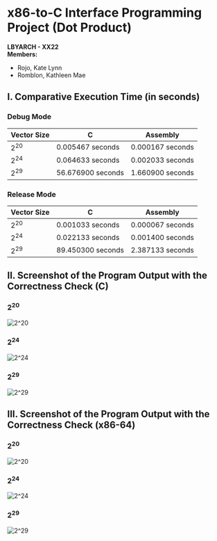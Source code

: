 # x86-to-C Interface Programming Project (Dot Product)
**LBYARCH - XX22** <br>
**Members:**
- Rojo, Kate Lynn
- Romblon, Kathleen Mae

## I. Comparative Execution Time (in seconds)

### Debug Mode
| Vector Size     |         C         |     Assembly    | 
| --------------- | ------------------| --------------- | 
| 2<sup>20</sup>  |  0.005467 seconds | 0.000167 seconds|
| 2<sup>24</sup>  |  0.064633 seconds | 0.002033 seconds|
| 2<sup>29</sup>  | 56.676900 seconds | 1.660900 seconds|

### Release Mode
| Vector Size     |         C         |     Assembly    | 
| --------------- | ------------------| --------------- | 
| 2<sup>20</sup>  |  0.001033 seconds | 0.000067 seconds|
| 2<sup>24</sup>  |  0.022133 seconds | 0.001400 seconds|
| 2<sup>29</sup>  | 89.450300 seconds | 2.387133 seconds|

## II. Screenshot of the Program Output with the Correctness Check (C)

### 2<sup>20</sup>
![2^20](https://github.com/kit-kate15/LBYARCH-x86-to-C-interface-programming-project/assets/106814132/c7bef501-8e08-4b5e-83a7-1e291b956950)

### 2<sup>24</sup>
![2^24](https://github.com/kit-kate15/LBYARCH-x86-to-C-interface-programming-project/assets/106814132/bf9bd25b-6be7-413f-b687-e92c771b6b83)

### 2<sup>29</sup>
![2^29](https://github.com/kit-kate15/LBYARCH-x86-to-C-interface-programming-project/assets/106814132/6287e99b-8a5f-4032-aa32-81e996b59d73)

## III. Screenshot of the Program Output with the Correctness Check (x86-64)

### 2<sup>20</sup>
![2^20](https://github.com/kit-kate15/LBYARCH-x86-to-C-interface-programming-project/assets/106814132/04f90bec-797e-48b8-a665-3d1ae2f5dc47)

### 2<sup>24</sup>
![2^24](https://github.com/kit-kate15/LBYARCH-x86-to-C-interface-programming-project/assets/106814132/880f408a-b6c7-4948-afd4-cda07fa3208b)

### 2<sup>29</sup>
![2^29](https://github.com/kit-kate15/LBYARCH-x86-to-C-interface-programming-project/assets/106814132/fd376aa8-4b1f-4980-893e-57da13194815)
